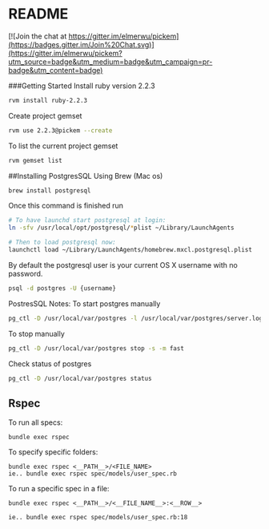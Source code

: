 # README

[![Join the chat at https://gitter.im/elmerwu/pickem](https://badges.gitter.im/Join%20Chat.svg)](https://gitter.im/elmerwu/pickem?utm_source=badge&utm_medium=badge&utm_campaign=pr-badge&utm_content=badge)

###Getting Started
Install ruby version 2.2.3

``` bash
rvm install ruby-2.2.3
```

Create project gemset
``` bash
rvm use 2.2.3@pickem --create
```

To list the current project gemset
``` bash
rvm gemset list
```

##Installing PostgresSQL
Using Brew (Mac os)
``` bash
brew install postgresql
```
Once this command is finished run
``` bash
# To have launchd start postgresql at login:
ln -sfv /usr/local/opt/postgresql/*plist ~/Library/LaunchAgents

# Then to load postgresql now:
launchctl load ~/Library/LaunchAgents/homebrew.mxcl.postgresql.plist
```
By default the postgresql user is your current OS X username with no password.
``` bash
psql -d postgres -U {username}
```

PostresSQL Notes:
To start postgres manually
``` bash
pg_ctl -D /usr/local/var/postgres -l /usr/local/var/postgres/server.log start
```
To stop manually
``` bash
pg_ctl -D /usr/local/var/postgres stop -s -m fast
```
Check status of postgres
``` bash
pg_ctl -D /usr/local/var/postgres status
```

## Rspec

To run all specs:

    bundle exec rspec

To specify specific folders:

    bundle exec rspec <__PATH__>/<FILE_NAME>
    ie.. bundle exec rspec spec/models/user_spec.rb


To run a specific spec in a file:

    bundle exec rspec <__PATH__>/<__FILE_NAME__>:<__ROW__>

    ie.. bundle exec rspec spec/models/user_spec.rb:18
